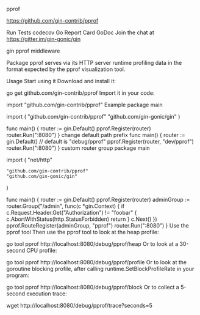 pprof

https://github.com/gin-contrib/pprof

Run Tests codecov Go Report Card GoDoc Join the chat at https://gitter.im/gin-gonic/gin

gin pprof middleware

Package pprof serves via its HTTP server runtime profiling data in the format expected by the pprof visualization tool.

Usage
Start using it
Download and install it:

go get github.com/gin-contrib/pprof
Import it in your code:

import "github.com/gin-contrib/pprof"
Example
package main

import (
"github.com/gin-contrib/pprof"
"github.com/gin-gonic/gin"
)

func main() {
router := gin.Default()
pprof.Register(router)
router.Run(":8080")
}
change default path prefix
func main() {
router := gin.Default()
// default is "debug/pprof"
pprof.Register(router, "dev/pprof")
router.Run(":8080")
}
custom router group
package main

import (
"net/http"

	"github.com/gin-contrib/pprof"
	"github.com/gin-gonic/gin"
)

func main() {
router := gin.Default()
pprof.Register(router)
adminGroup := router.Group("/admin", func(c *gin.Context) {
if c.Request.Header.Get("Authorization") != "foobar" {
c.AbortWithStatus(http.StatusForbidden)
return
}
c.Next()
})
pprof.RouteRegister(adminGroup, "pprof")
router.Run(":8080")
}
Use the pprof tool
Then use the pprof tool to look at the heap profile:

go tool pprof http://localhost:8080/debug/pprof/heap
Or to look at a 30-second CPU profile:

go tool pprof http://localhost:8080/debug/pprof/profile
Or to look at the goroutine blocking profile, after calling runtime.SetBlockProfileRate in your program:

go tool pprof http://localhost:8080/debug/pprof/block
Or to collect a 5-second execution trace:

wget http://localhost:8080/debug/pprof/trace?seconds=5